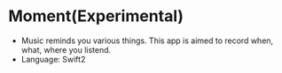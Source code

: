 # Moment(Experimental)
- Music reminds you various things. This app is aimed to record when, what, where you listend.
- Language: Swift2